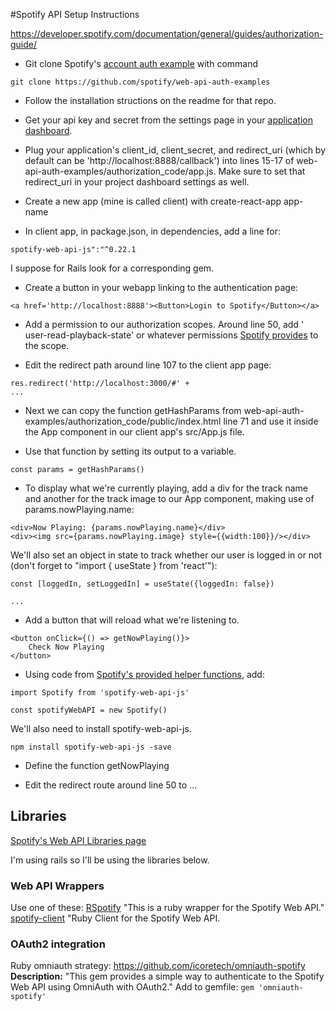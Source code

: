 #Spotify API Setup Instructions

https://developer.spotify.com/documentation/general/guides/authorization-guide/

* Git clone Spotify's [account auth example](https://github.com/spotify/web-api-auth-examples) with command
```
git clone https://github.com/spotify/web-api-auth-examples
```
* Follow the installation structions on the readme for that repo.

* Get your api key and secret from the settings page in your [application dashboard](developer.spotifycom/dashboard/applications).

* Plug your application's client_id, client_secret, and redirect_uri (which by default can be 'http://localhost:8888/callback') into lines 15-17 of web-api-auth-examples/authorization_code/app.js. Make sure to set that redirect_uri in your project dashboard settings as well.

* Create a new app (mine is called client) with create-react-app app-name

* In client app, in package.json, in dependencies, add a line for: 
```
spotify-web-api-js":"^0.22.1
```
I suppose for Rails look for a corresponding gem.

* Create a button in your webapp linking to the authentication page:
```
<a href='http://localhost:8888'><Button>Login to Spotify</Button></a>
```

* Add a permission to our authorization scopes. Around line 50, add ' user-read-playback-state' or whatever permissions [Spotify provides](https://developer.spotify.com/documentation/general/guides/scopes/) to the scope.

* Edit the redirect path around line 107 to the client app page:
```
res.redirect('http://localhost:3000/#' +
...
```

* Next we can copy the function getHashParams from web-api-auth-examples/authorization_code/public/index.html line 71 and use it inside the App component in our client app's src/App.js file.

* Use that function by setting its output to a variable.
```
const params = getHashParams()
```

* To display what we're currently playing, add a div for the track name and another for the track image to our App component, making use of params.nowPlaying.name:
```
<div>Now Playing: {params.nowPlaying.name}</div>
<div><img src={params.nowPlaying.image} style={{width:100}}/></div>
```

We'll also set an object in state to track whether our user is logged in or not (don't forget to "import { useState } from 'react'"):
```
const [loggedIn, setLoggedIn] = useState({loggedIn: false})

...
```

* Add a button that will reload what we're listening to.
```
<button onClick={() => getNowPlaying()}>
    Check Now Playing
</button>
```

* Using code from [Spotify's provided helper functions](https://github.com/jmperez/spotify-web-api-js), add:
```
import Spotify from 'spotify-web-api-js'

const spotifyWebAPI = new Spotify()
```
We'll also need to install spotify-web-api-js.
```
npm install spotify-web-api-js -save
```

* Define the function getNowPlaying



* Edit the redirect route around line 50 to ...









## Libraries

[Spotify's Web API Libraries page](https://developer.spotify.com/documentation/web-api/libraries/)

I'm using rails so I'll be using the libraries below.

### Web API Wrappers

Use one of these:
[RSpotify](https://github.com/guilhermesad/rspotify)
    "This is a ruby wrapper for the Spotify Web API."
[spotify-client](https://github.com/icoretech/spotify-client)
    "Ruby Client for the Spotify Web API.

### OAuth2 integration

Ruby omniauth strategy: https://github.com/icoretech/omniauth-spotify
    **Description:** "This gem provides a simple way to authenticate to the Spotify Web API using OmniAuth with OAuth2."
    Add to gemfile:
    ```
    gem 'omniauth-spotify'
    ```

